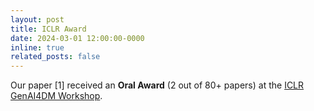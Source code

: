 ```yaml
---
layout: post
title: ICLR Award
date: 2024-03-01 12:00:00-0000
inline: true
related_posts: false
---
```


Our paper [1] received an **Oral Award** (2 out of 80+ papers) at the <a href="https://sites.google.com/view/genai4dm-iclr2024" target="_blank">ICLR GenAI4DM Workshop</a>.

